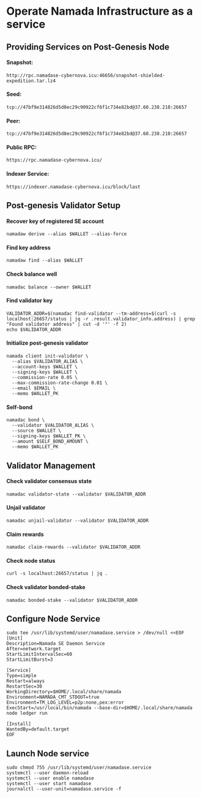 # Operate Namada Infrastructure as a service

## Providing Services on Post-Genesis Node

#### Snapshot:
```
http://rpc.namadase-cybernova.icu:46656/snapshot-shielded-expedition.tar.lz4
```

#### Seed:
```
tcp://47bf9e314826d5d8ec29c90922cf6f1c734e82bd@37.60.238.210:26657
```

#### Peer:
```
tcp://47bf9e314826d5d8ec29c90922cf6f1c734e82bd@37.60.238.210:26657
```

#### Public RPC: 
```
https://rpc.namadase-cybernova.icu/
```

#### Indexer Service: 
```
https://indexer.namadase-cybernova.icu/block/last
```

## Post-genesis Validator Setup

#### Recover key of registered SE account
```
namadaw derive --alias $WALLET --alias-force
```

#### Find key address
```
namadaw find --alias $WALLET
```

#### Check balance well
```
namadac balance --owner $WALLET
```

#### Find validator key
```
VALIDATOR_ADDR=$(namadac find-validator --tm-address=$(curl -s localhost:26657/status | jq -r .result.validator_info.address) | grep "Found validator address" | cut -d '"' -f 2)
echo $VALIDATOR_ADDR
```

#### Initialize post-genesis validator
```
namada client init-validator \
  --alias $VALIDATOR_ALIAS \
  --account-keys $WALLET \
  --signing-keys $WALLET \
  --commission-rate 0.05 \
  --max-commission-rate-change 0.01 \
  --email $EMAIL \
  --memo $WALLET_PK
```

#### Self-bond
```
namadac bond \
  --validator $VALIDATOR_ALIAS \
  --source $WALLET \
  --signing-keys $WALLET_PK \
  --amount $SELF_BOND_AMOUNT \
  --memo $WALLET_PK
```

## Validator Management

#### Check validator consensus state
```
namadac validator-state --validator $VALIDATOR_ADDR
```

#### Unjail validator
```
namadac unjail-validator --validator $VALIDATOR_ADDR
```

#### Claim rewards
```
namadac claim-rewards --validator $VALIDATOR_ADDR
```

#### Check node status
```
curl -s localhost:26657/status | jq .
```

#### Check validator bonded-stake
```
namadac bonded-stake --validator $VALIDATOR_ADDR
```

## Configure Node Service
```
sudo tee /usr/lib/systemd/user/namadase.service > /dev/null <<EOF
[Unit]
Description=Namada SE Daemon Service
After=network.target
StartLimitIntervalSec=60
StartLimitBurst=3

[Service]
Type=simple
Restart=always
RestartSec=30
WorkingDirectory=$HOME/.local/share/namada
Environment=NAMADA_CMT_STDOUT=true
Environment=TM_LOG_LEVEL=p2p:none,pex:error
ExecStart=/usr/local/bin/namada --base-dir=$HOME/.local/share/namada node ledger run

[Install]
WantedBy=default.target
EOF
```

## Launch Node service
```
sudo chmod 755 /usr/lib/systemd/user/namadase.service
systemctl --user daemon-reload
systemctl --user enable namadase
systemctl --user start namadase
journalctl --user-unit=namadase.service -f
```
